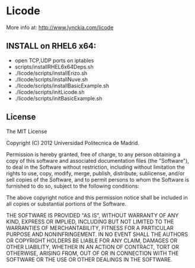 # Licode

More info at:
http://www.lynckia.com/licode

## INSTALL on RHEL6 x64:

- open TCP,UDP ports on iptables
- scripts/installRHEL6x64Deps.sh
- ./licode/scripts/installErizo.sh
- ./licode/scripts/installNuve.sh
- ./licode/scripts/installBasicExample.sh
- ./licode/scripts/initLicode.sh
- ./licode/scripts/initBasicExample.sh





## License

The MIT License

Copyright (C) 2012 Universidad Politecnica de Madrid.

Permission is hereby granted, free of charge, to any person obtaining a copy of this software and associated documentation files (the "Software"), to deal in the Software without restriction, including without limitation the rights to use, copy, modify, merge, publish, distribute, sublicense, and/or sell copies of the Software, and to permit persons to whom the Software is furnished to do so, subject to the following conditions:

The above copyright notice and this permission notice shall be included in all copies or substantial portions of the Software.

THE SOFTWARE IS PROVIDED "AS IS", WITHOUT WARRANTY OF ANY KIND, EXPRESS OR IMPLIED, INCLUDING BUT NOT LIMITED TO THE WARRANTIES OF MERCHANTABILITY, FITNESS FOR A PARTICULAR PURPOSE AND NONINFRINGEMENT. IN NO EVENT SHALL THE AUTHORS OR COPYRIGHT HOLDERS BE LIABLE FOR ANY CLAIM, DAMAGES OR OTHER LIABILITY, WHETHER IN AN ACTION OF CONTRACT, TORT OR OTHERWISE, ARISING FROM, OUT OF OR IN CONNECTION WITH THE SOFTWARE OR THE USE OR OTHER DEALINGS IN THE SOFTWARE.
